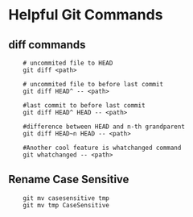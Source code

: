 # Helpful Git Commands


## diff commands
```
    # uncommited file to HEAD
    git diff <path>

    # uncommited file to before last commit
    git diff HEAD^ -- <path>

    #last commit to before last commit
    git diff HEAD^ HEAD -- <path>

    #difference between HEAD and n-th grandparent
    git diff HEAD~n HEAD -- <path>

    #Another cool feature is whatchanged command
    git whatchanged -- <path>
```

## Rename Case Sensitive

```
    git mv casesensitive tmp
    git mv tmp CaseSensitive
```